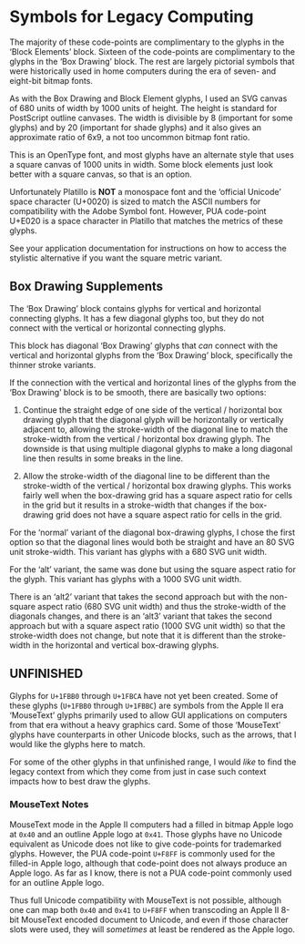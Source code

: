 Symbols for Legacy Computing
============================

The majority of these code-points are complimentary to the glyphs in the ‘Block
Elements’ block. Sixteen of the code-points are complimentary to the glyphs in
the ‘Box Drawing’ block. The rest are largely pictorial symbols that were
historically used in home computers during the era of seven- and eight-bit
bitmap fonts.

As with the Box Drawing and Block Element glyphs, I used an SVG canvas of 680
units of width by 1000 units of height. The height is standard for PostScript
outline canvases. The width is divisible by 8 (important for some glyphs) and
by 20 (important for shade glyphs) and it also gives an approximate ratio of
6x9, a not too uncommon bitmap font ratio.

This is an OpenType font, and most glyphs have an alternate style that uses a
square canvas of 1000 units in width. Some block elements just look better with
a square canvas, so that is an option.

Unfortunately Platillo is __NOT__ a monospace font and the ‘official Unicode’
space character (U+0020) is sized to match the ASCII numbers for compatibility
with the Adobe Symbol font. However, PUA code-point U+E020 is a space character
in Platillo that matches the metrics of these glyphs.

See your application documentation for instructions on how to access the
stylistic alternative if you want the square metric variant.

Box Drawing Supplements
-----------------------

The ‘Box Drawing’ block contains glyphs for vertical and horizontal connecting
glyphs. It has a few diagonal glyphs too, but they do not connect with the
vertical or horizontal connecting glyphs.

This block has diagonal ‘Box Drawing’ glyphs that *can* connect with the
vertical and horizontal glyphs from the ‘Box Drawing’ block, specifically the
thinner stroke variants.

If the connection with the vertical and horizontal lines of the glyphs from the
‘Box Drawing’ block is to be smooth, there are basically two options:

1) Continue the straight edge of one side of the vertical / horizontal box drawing
   glyph that the diagonal glyph will be horizontally or vertically adjacent to,
   allowing the stroke-width of the diagonal line to match the stroke-width from
   the vertical / horizontal box drawing glyph. The downside is that using multiple
   diagonal glyphs to make a long diagonal line then results in some breaks in the
   line.

2) Allow the stroke-width of the diagonal line to be different than the
   stroke-width of the vertical / horizontal box drawing glyphs. This works fairly
   well when the box-drawing grid has a square aspect ratio for cells in the grid
   but it results in a stroke-width that changes if the box-drawing grid does not
   have a square aspect ratio for cells in the grid.

For the ‘normal’ variant of the diagonal box-drawing glyphs, I chose the first
option so that the diagonal lines would both be straight and have an 80 SVG unit
stroke-width. This variant has glyphs with a 680 SVG unit width.

For the ‘alt’ variant, the same was done but using the square aspect ratio for the
glyph. This variant has glyphs with a 1000 SVG unit width.

There is an ‘alt2’ variant that takes the second approach but with the non-square
aspect ratio (680 SVG unit width) and thus the stroke-width of the diagonals
changes, and there is an ‘alt3’ variant that takes the second approach but with a
square aspect ratio (1000 SVG unit width) so that the stroke-width does not change,
but note that it is different than the stroke-width in the horizontal and vertical
box-drawing glyphs.


UNFINISHED
----------

Glyphs for `U+1FBB0` through `U+1FBCA` have not yet been created. Some of these
glyphs (`U+1FBB0` through `U+1FBBC`) are symbols from the Apple II era ‘MouseText’
glyphs primarily used to allow GUI applications on computers from that era without
a heavy graphics card. Some of those ‘MouseText’ glyphs have counterparts in other
Unicode blocks, such as the arrows, that I would like the glyphs here to match.

For some of the other glyphs in that unfinished range, I would *like* to find the
legacy context from which they come from just in case such context impacts how to
best draw the glyphs.

### MouseText Notes

MouseText mode in the Apple II computers had a filled in bitmap Apple logo at
`0x40` and an outline Apple logo at `0x41`. Those glyphs have no Unicode equivalent
as Unicode does not like to give code-points for trademarked glyphs. However, the
PUA code-point `U+F8FF` is commonly used for the filled-in Apple logo, although
that code-point does not always produce an Apple logo. As far as I know, there is
not a PUA code-point commonly used for an outline Apple logo.

Thus full Unicode compatibility with MouseText is not possible, although one can
map both `0x40` and `0x41` to `U+F8FF` when transcoding an Apple II 8-bit MouseText
encoded document to Unicode, and even if those character slots were used, they will
*sometimes* at least be rendered as the Apple logo.
